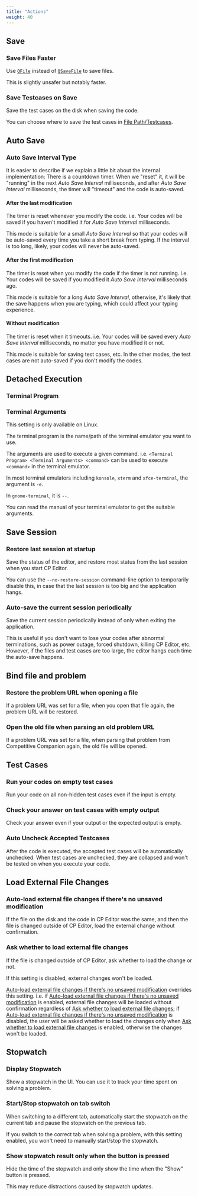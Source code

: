 ```yaml
---
title: "Actions"
weight: 40
---
```


## Save

### Save Files Faster

Use [`QFile`](https://doc.qt.io/qt-5/qfile.html) instead of [`QSaveFile`](https://doc.qt.io/qt-5/qsavefile.html) to save files.

This is slightly unsafer but notably faster.

### Save Testcases on Save

Save the test cases on the disk when saving the code.

You can choose where to save the test cases in [File Path/Testcases](../file-path/\_index.ru.md#testcases).

## Auto Save

### Auto Save Interval Type

It is easier to describe if we explain a little bit about the internal implementation: There is a countdown timer. When we "reset" it, it will be "running" in the next *Auto Save Interval* milliseconds, and after *Auto Save Interval* milliseconds, the timer will "timeout" and the code is auto-saved.

#### After the last modification

The timer is reset whenever you modify the code. i.e. Your codes will be saved if you haven't modified it for *Auto Save Interval* milliseconds.

This mode is suitable for a small *Auto Save Interval* so that your codes will be auto-saved every time you take a short break from typing. If the interval is too long, likely, your codes will never be auto-saved.

#### After the first modification

The timer is reset when you modify the code if the timer is not running. i.e. Your codes will be saved if you modified it *Auto Save Interval* milliseconds ago.

This mode is suitable for a long *Auto Save Interval*, otherwise, it's likely that the save happens when you are typing, which could affect your typing experience.

#### Without modification

The timer is reset when it timeouts. i.e. Your codes will be saved every *Auto Save Interval* milliseconds, no matter you have modified it or not.

This mode is suitable for saving test cases, etc. In the other modes, the test cases are not auto-saved if you don't modify the codes.

## Detached Execution

### Terminal Program

### Terminal Arguments

This setting is only available on Linux.

The terminal program is the name/path of the terminal emulator you want to use.

The arguments are used to execute a given command. i.e. `<Terminal Program> <Terminal Arguments> <command>` can be used to execute `<command>` in the terminal emulator.

In most terminal emulators including `konsole`, `xterm` and `xfce-terminal`, the argument is `-e`.

In `gnome-terminal`, it is `--`.

You can read the manual of your terminal emulator to get the suitable arguments.

## Save Session

### Restore last session at startup

Save the status of the editor, and restore most status from the last session when you start CP Editor.

You can use the `--no-restore-session` command-line option to temporarily disable this, in case that the last session is too big and the application hangs.

### Auto-save the current session periodically

Save the current session periodically instead of only when exiting the application.

This is useful if you don't want to lose your codes after abnormal terminations, such as power outage, forced shutdown, killing CP Editor, etc. However, if the files and test cases are too large, the editor hangs each time the auto-save happens.

## Bind file and problem

### Restore the problem URL when opening a file

If a problem URL was set for a file, when you open that file again, the problem URL will be restored.

### Open the old file when parsing an old problem URL

If a problem URL was set for a file, when parsing that problem from Competitive Companion again, the old file will be opened.

## Test Cases

### Run your codes on empty test cases

Run your code on all non-hidden test cases even if the input is empty.

### Check your answer on test cases with empty output

Check your answer even if your output or the expected output is empty.

### Auto Uncheck Accepted Testcases

After the code is executed, the accepted test cases will be automatically unchecked. When test cases are unchecked, they are collapsed and won't be tested on when you execute your code.

## Load External File Changes

### Auto-load external file changes if there's no unsaved modification

If the file on the disk and the code in CP Editor was the same, and then the file is changed outside of CP Editor, load the external change without confirmation.

### Ask whether to load external file changes

If the file is changed outside of CP Editor, ask whether to load the change or not.

If this setting is disabled, external changes won't be loaded.

[Auto-load external file changes if there's no unsaved modification](#auto-load-external-file-changes-if-theres-no-unsaved-modification) overrides this setting. i.e. if [Auto-load external file changes if there's no unsaved modification](#auto-load-external-file-changes-if-theres-no-unsaved-modification) is enabled, external file changes will be loaded without confirmation regardless of [Ask whether to load external file changes](#ask-whether-to-load-external-file-changes); if [Auto-load external file changes if there's no unsaved modification](#auto-load-external-file-changes-if-theres-no-unsaved-modification) is disabled, the user will be asked whether to load the changes only when [Ask whether to load external file changes](#ask-whether-to-load-external-file-changes) is enabled, otherwise the changes won't be loaded.

## Stopwatch

### Display Stopwatch

Show a stopwatch in the UI. You can use it to track your time spent on solving a problem.

### Start/Stop stopwatch on tab switch

When switching to a different tab, automatically start the stopwatch on the current tab and pause the stopwatch on the previous tab.

If you switch to the correct tab when solving a problem, with this setting enabled, you won't need to manually start/stop the stopwatch.

### Show stopwatch result only when the button is pressed

Hide the time of the stopwatch and only show the time when the "Show" button is pressed.

This may reduce distractions caused by stopwatch updates.
